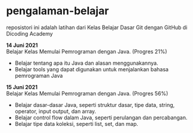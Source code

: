 # pengalaman-belajar
reposistori ini adalah latihan dari Kelas Belajar Dasar Git dengan GitHub di Dicoding Academy


**14 Juni 2021**<br>
Belajar Kelas Memulai Pemrograman dengan Java. (Progres 21%)
 * Belajar tentang apa itu Java dan alasan menggunakannya.
 * Belajar tools yang dapat digunakan untuk menjalankan bahasa pemrograman Java

**15 Juni 2021**<br>
Belajar Kelas Memulai Pemrograman dengan Java. (Progres 56%)
 * Belajar dasar-dasar Java, seperti struktur dasar, tipe data, string, operator, input output, 
    dan array.
 * Belajar control flow dalam Java, seperti perulangan dan percabangan.
 * Belajar tipe data koleksi, seperti list, set, dan map.
